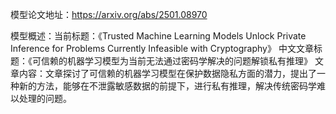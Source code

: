 模型论文地址：https://arxiv.org/abs/2501.08970

模型概述：当前标题：《Trusted Machine Learning Models Unlock Private Inference for Problems Currently Infeasible with Cryptography》
中文文章标题：《可信赖的机器学习模型为当前无法通过密码学解决的问题解锁私有推理》
文章内容：文章探讨了可信赖的机器学习模型在保护数据隐私方面的潜力，提出了一种新的方法，能够在不泄露敏感数据的前提下，进行私有推理，解决传统密码学难以处理的问题。
